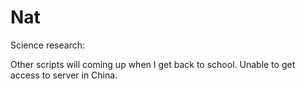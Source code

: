 # Nat
Science research:

Other scripts will coming up when I get back to school.
Unable to get access to server in China.
